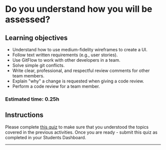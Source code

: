 # Do you understand how you will be assessed?

## **Learning objectives**

- Understand how to use medium-fidelity wireframes to create a UI.
- Follow text written requirements (e.g., user stories).
- Use GitFlow to work with other developers in a team.
- Solve simple git conflicts.
- Write clear, professional, and respectful review comments for other team members.
- Explain "why" a change is requested when giving a code review.
- Perform a code review for a team member.

### **Estimated time: 0.25h**

## **Instructions**

Please complete [this quiz](https://forms.gle/5v7y8abUaM5V6HoQ7) to make sure that you understood the topics covered in the previous activities. Once you are ready - submit this quiz as completed in your Students Dashboard.

---
